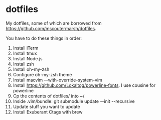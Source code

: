 # dotfiles
My dotfiles, some of which are borrowed from https://github.com/mscoutermarsh/dotfiles.

You have to do these things in order:

1) Install iTerm
2) Install tmux
3) Install Node.js
4) Install zsh
5) Install oh-my-zsh
6) Configure oh-my-zsh theme
7) Install macvim --with-override-system-vim
8) Install https://github.com/Lokaltog/powerline-fonts. I use cousine for powerline
9) Cp the contents of dotfiles/ into ~/
10) Inside .vim/bundle: git submodule update --init --recursive
11) Update stuff you want to update
12) Install Exuberant Ctags with brew
